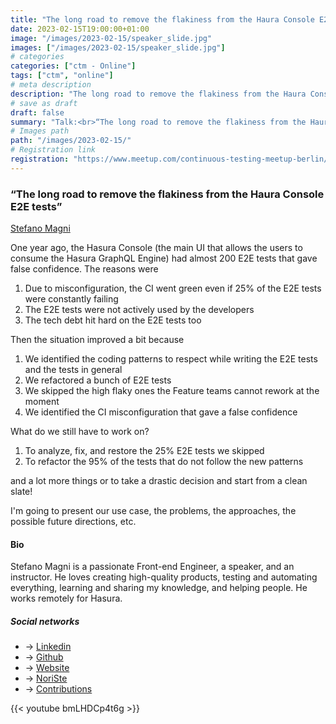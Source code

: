```yaml
---
title: "The long road to remove the flakiness from the Haura Console E2E tests"
date: 2023-02-15T19:00:00+01:00
image: "/images/2023-02-15/speaker_slide.jpg"
images: ["/images/2023-02-15/speaker_slide.jpg"]
# categories
categories: ["ctm - Online"]
tags: ["ctm", "online"]
# meta description
description: "The long road to remove the flakiness from the Haura Console E2E tests"
# save as draft
draft: false
summary: "Talk:<br>“The long road to remove the flakiness from the Haura Console E2E tests” (Stefano Magni)"
# Images path
path: "/images/2023-02-15/"
# Registration link
registration: "https://www.meetup.com/continuous-testing-meetup-berlin/events/291298303"
---
```


### “The long road to remove the flakiness from the Haura Console E2E tests”

[Stefano Magni](https://www.linkedin.com/in/noriste)

One year ago, the Hasura Console (the main UI that allows the users to consume the Hasura GraphQL Engine) had 
almost 200 E2E tests that gave false confidence.
The reasons were

1. Due to misconfiguration, the CI went green even if 25% of the E2E tests were constantly failing
2. The E2E tests were not actively used by the developers
3. The tech debt hit hard on the E2E tests too

Then the situation improved a bit because

1. We identified the coding patterns to respect while writing the E2E tests and the tests in general
2. We refactored a bunch of E2E tests
3. We skipped the high flaky ones the Feature teams cannot rework at the moment
4. We identified the CI misconfiguration that gave a false confidence

What do we still have to work on?

1. To analyze, fix, and restore the 25% E2E tests we skipped
2. To refactor the 95% of the tests that do not follow the new patterns

and a lot more things or to take a drastic decision and start from a clean slate!

I'm going to present our use case, the problems, the approaches, the possible future directions, etc.

#### Bio

Stefano Magni is a passionate Front-end Engineer, a speaker, and an instructor.
He loves creating high-quality products, testing and automating everything, learning and sharing my knowledge, and helping people.
He works remotely for Hasura.

##### Social networks

- <i class="fa fa-linkedin"></i> -> [Linkedin](https://www.linkedin.com/in/noriste)
- <i class="fa fa-github"></i> -> [Github](https://github.com/NoriSte)
- <i class="fa fa-code"></i> -> [Website](https://dev.to/noriste)
- <i class="fa fa-twitter"></i> -> [NoriSte](https://twitter.com/NoriSte)
- <i class="fa fa-code"></i> -> [Contributions](https://github.com/NoriSte/all-my-contributions)

{{< youtube bmLHDCp4t6g >}}
